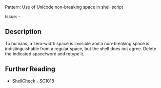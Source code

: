 Pattern: Use of Unicode non-breaking space in shell script

Issue: -

## Description

To humans, a zero-width space is invisible and a non-breaking space is indistinguishable from a regular space, but the shell does not agree. Delete the indicated space/word and retype it.

## Further Reading

* [ShellCheck - SC1018](https://github.com/koalaman/shellcheck/wiki/SC1018)
